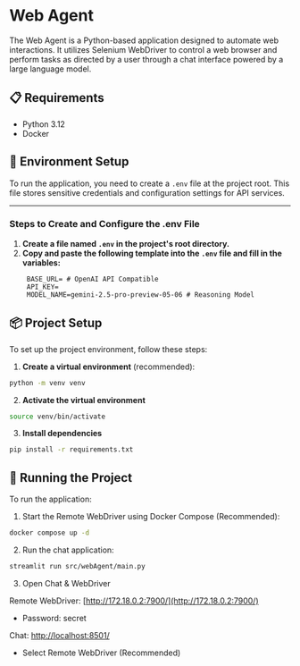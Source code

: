 # Web Agent
The Web Agent is a Python-based application designed to automate web interactions. It utilizes Selenium WebDriver to control a web browser and perform tasks as directed by a user through a chat interface powered by a large language model.

## 📋 Requirements

- Python 3.12
- Docker

## 🔧 Environment Setup

To run the application, you need to create a `.env` file at the project root. This file stores sensitive credentials and configuration settings for API services.

---

### Steps to Create and Configure the .env File

1. **Create a file named `.env` in the project's root directory.**
2. **Copy and paste the following template into the `.env` file and fill in the variables:**
   ```env
    BASE_URL= # OpenAI API Compatible
    API_KEY=
    MODEL_NAME=gemini-2.5-pro-preview-05-06 # Reasoning Model
   ```

## 📦 Project Setup

To set up the project environment, follow these steps:

1. **Create a virtual environment** (recommended):
  ```bash
  python -m venv venv
  ```

2. **Activate the virtual environment**
  ```bash
  source venv/bin/activate
  ```

3. **Install dependencies**
  ```bash
  pip install -r requirements.txt
  ```

## 🚀 Running the Project

To run the application:

1. Start the Remote WebDriver using Docker Compose (Recommended):
```bash
docker compose up -d
```

2. Run the chat application:
```bash
streamlit run src/webAgent/main.py
```

3. Open Chat & WebDriver

Remote WebDriver: [http://172.18.0.2:7900/](http://172.18.0.2:7900/)
  * Password: secret

Chat: [http://localhost:8501/](http://localhost:8501/)
  * Select Remote WebDriver (Recommended)
